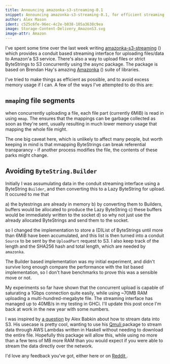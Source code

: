 ```yaml
---
title: Announcing amazonka-s3-streaming-0.1
snippet: Announcing amazonka-s3-streaming-0.1, for efficient streaming and concurrent upload to S3.
author: Alex Mason
ident: c525c6fe-96ec-4c2e-b038-105a3638c9ea 
image: Storage-Content-Delivery_AmazonS3.svg
image-attr: Amazon
---
```


I've spent some time over the last week writing
[amazonka-s3-streaming](https://hackage.haskell.org/package/amazonka-s3-streaming)
(<a href="https://github.com/Axman6/amazonka-s3-streaming"><i class="fa fa-github" aria-hidden="true"></i></a>) which 
provides a conduit based streaming interface for uploading files/data to Amazon'a S3 service.
There's also a way to upload files or strict ByteStrings to S3 concurrently using the async package.
The package is based on Brendan Hay's amazing [Amazonka](https://hackage.haskell.org/package/amazonka)
(<a href="https://github.com/brendanhay/amazonka"><i class="fa fa-github" aria-hidden="true"></i></a>)
suite of libraries.

I've tried to make things as efficient as possible, and to avoid excess memory usage if I can.
A few of the ways I've attempted to do this are: 

## `mmap`ing file segments

when concurrently uploading a file, each file part (currently 6MiB) is
read in using `mmap`. The ensures that the mappings can be garbage collected as soon as they're
sent, usually resulting in much lower memory usage that mapping the whole file might.

The one big caveat here, which is unlikely to affect many people, but worth keeping in mind is
that mmapping ByteStrings can break referential transparancy - if another process modifies the
file, the contents of these parks might change.

## Avoiding `ByteString.Builder`

Initially I was assumulating data in the conduit streaming
interface using a ByteString `Builder`, and then converting this to a Lazy ByteString for
upload. It occured to me that
    
  a) the bytestrings are already in memory
  b) by converting them to Builders, buffers would be allocated to produce the
      Lazy ByteString
  c) these buffers would be immediately written to the socket
  d) so why not just use the already allocated ByteStrings and send them to the socket.

so I changed the implementation to store a (D)List of ByteStrings until more than 6MiB have
been accumulated, and this list is then turned into a conduit `Source` to be sent by the
`UploadPart` request to S3. I also keep track of the length and the SHA256 hash and total
length, which are needed by `amazonka`.

The Builder based implementation was my initial experiment, and didn't survive long enough
compare the performance with the list based implementation, so I don't have benchmarks to
prove this was a sensible move or not. 

My experiments so far have shown that the concurrent upload is capable of saturating a 1Gbps
connection quite easily, while using ~70MB RAM uploading a multi-hundred-megabyte file. The
streaming interface has managed up to 40MB/s in my testing in GHCi. I'll update this post once
I'm back at work in the new year with some numbers.

I was inspired by [a question](https://github.com/brendanhay/amazonka/issues/343) by Alex Babkin
about how to stream data into S3. His usecase is pretty cool, wanting to use his
<a href="https://github.com/ababkin/qmuli">Qmuli <i class="fa fa-github" aria-hidden="true"></i></a>
package to stream data through AWS Lambdas written in Haskell without needing to download the entire
file. Hopefully this package will allow this, while using no more than a few tens of MB more RAM
than you would expect if you were able to stream the data directly over the network.

I'd love any feedback you've got, either here or on 
<a href="https://www.reddit.com/r/haskell/comments/5k34gg/announcing_amazonkas3streaming01_efficient/">Reddit <i class="fa fa-reddit" aria-hidden="true"></i></a>.
